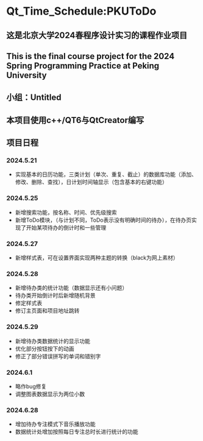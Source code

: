 # Qt_Time_Schedule:PKUToDo
## 这是北京大学2024春程序设计实习的课程作业项目
## This is the final course project for the 2024 Spring Programming Practice at Peking University
## 小组：Untitled
## 本项目使用c++/QT6与QtCreator编写

## 项目日程
### 2024.5.21
  - 实现基本的日历功能，三类计划（单次、重复、截止）的数据库功能（添加、修改、删除、查找），日计划时间轴显示（包含基本的右键功能）   
### 2024.5.25
  - 新增搜索功能，按名称、时间、优先级搜索  
  - 新增ToDo模块，（与计划不同，ToDo表示没有明确时间的待办），在待办页实现了开始某项待办的倒计时和一些管理  
### 2024.5.27  
  - 新增样式表，可在设置界面实现两种主题的转换（black为网上素材）
  
### 2024.5.28
- 新增待办类的统计功能（数据显示还有小问题）
- 待办类开始倒计时后新增随机背景
- 修定样式表
- 修订主页面和项目地址跳转

### 2024.5.29
- 新增待办类数据统计的显示功能
- 优化部分按钮按下的动画
- 修正了部分错误拼写的单词和错别字 

### 2024.6.1
- 略作bug修复  
- 调整图表数据显示为两位小数

### 2024.6.28
- 增加待办专注模式下音乐播放功能
- 数据统计处增加按照每日专注总时长进行统计的功能

